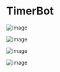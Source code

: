 # TimerBot

![image](https://user-images.githubusercontent.com/69795798/131187883-f61f4ecd-56fa-4664-a04e-057d06112e5e.png)

![image](https://user-images.githubusercontent.com/69795798/131188153-c829f233-89a3-4f38-b6b1-319be12be4d3.png)

![image](https://user-images.githubusercontent.com/69795798/131188086-9b2ba9ed-b2cd-46ed-85a9-e7bf2e54b004.png)

![image](https://user-images.githubusercontent.com/69795798/131188294-c9bd6cba-5e57-4d32-8ec0-0d320f02646b.png)
